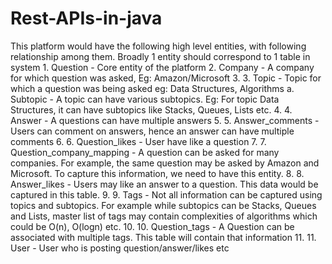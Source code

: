 # Rest-APIs-in-java
 This platform would have the following high level entities,
 with following relationship among them. Broadly 
 1 entity should correspond to 1 table in system 1. Question - Core entity of the platform 
 2. Company - A company for which question was asked, Eg: Amazon/Microsoft 
 3. 3. Topic - Topic for which a question was being asked eg: Data Structures, Algorithms a. Subtopic - A topic can have various subtopics. Eg: For topic Data Structures, it can have subtopics like Stacks, Queues, Lists etc.
 4.  4. Answer - A questions can have multiple answers
 5.   5. Answer_comments - Users can comment on answers, hence an answer can have multiple comments 
 6.   6. Question_likes - User have like a question 
 7.   7. Question_company_mapping - A question can be asked for many companies. For example, the same question may be asked by Amazon and Microsoft. To capture this information, we need to have this entity. 
 8.   8. Answer_likes - Users may like an answer to a question. This data would be captured in this table. 
 9.   9. Tags - Not all information can be captured using topics and subtopics. For example while subtopics can be Stacks, Queues and Lists, master list of tags may contain complexities of algorithms which could be O(n), O(logn) etc. 
 10.   10. Question_tags - A Question can be associated with multiple tags. This table will contain that information 
 11.   11. User - User who is posting question/answer/likes etc

